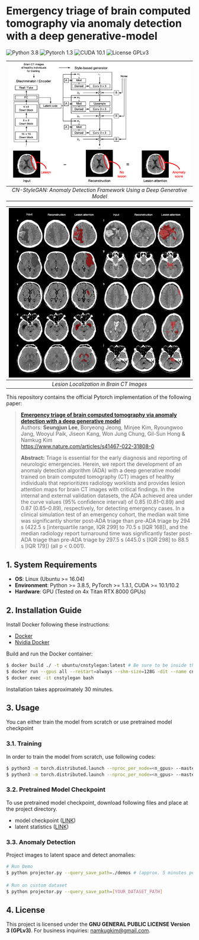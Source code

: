 # Emergency triage of brain computed tomography via anomaly detection with a deep generative-model
![Python 3.8](https://img.shields.io/badge/python-3.8-green.svg?style=plastic)
![Pytorch 1.3](https://img.shields.io/badge/pytorch-1.3-green.svg?style=plastic)
![CUDA 10.1](https://img.shields.io/badge/cuda-10.1-green.svg?style=plastic)
![License GPLv3](https://img.shields.io/badge/license-GPLv3-green.svg?style=plastic)

| ![Model Architecture](./model-architecture.png) | 
|:--:| 
| *CN-StyleGAN: Anomaly Detection Framework Using a Deep Generative Model* |

| ![Inference Example](./inference.png) | 
|:--:| 
| *Lesion Localization in Brain CT Images* |

This repository contains the official Pytorch implementation of the following paper:

> **[Emergency triage of brain computed tomography via anomaly detection with a deep generative model](https://www.nature.com/articles/s41467-022-31808-0)**<br>
> Authors: **Seungjun Lee**, Boryeong Jeong, Minjee Kim, Ryoungwoo Jang, Wooyul Paik, Jiseon Kang, Won Jung Chung, Gil-Sun Hong & Namkug Kim<br>
> https://www.nature.com/articles/s41467-022-31808-0
> 
> **Abstract:** Triage is essential for the early diagnosis and reporting of neurologic emergencies. Herein, we report the development of an anomaly detection algorithm (ADA) with a deep generative model trained on brain computed tomography (CT) images of healthy individuals that reprioritizes radiology worklists and provides lesion attention maps for brain CT images with critical findings. In the internal and external validation datasets, the ADA achieved area under the curve values (95% confidence interval) of 0.85 (0.81–0.89) and 0.87 (0.85–0.89), respectively, for detecting emergency cases. In a clinical simulation test of an emergency cohort, the median wait time was significantly shorter post-ADA triage than pre-ADA triage by 294 s (422.5 s [interquartile range, IQR 299] to 70.5 s [IQR 168]), and the median radiology report turnaround time was significantly faster post-ADA triage than pre-ADA triage by 297.5 s (445.0 s [IQR 298] to 88.5 s [IQR 179]) (all p < 0.001).

## 1. System Requirements
- **OS**: Linux (Ubuntu >= 16.04)
- **Environment**: Python >= 3.8.5, PyTorch >= 1.3.1, CUDA >= 10.1/10.2
- **Hardware**: GPU (Tested on 4x Titan RTX 8000 GPUs) 

## 2. Installation Guide
Install Docker following these instructions:

* [Docker](https://docs.docker.com/engine/install/ubuntu/)
* [Nvidia Docker](https://docs.nvidia.com/datacenter/cloud-native/container-toolkit/install-guide.html)

Build and run the Docker container:

```bash
$ docker build ./ -t ubuntu/cnstylegan:latest # Be sure to be inside the project directory
$ docker run --gpus all --restart=always --shm-size=128G -dit --name cnstylegan -v /mnt:/mnt -p 8888:8888 ubuntu/cnstylegan
$ docker exec -it cnstylegan bash
```
Installation takes approximately 30 minutes.

## 3. Usage
You can either train the model from scratch or use pretrained model checkpoint

### 3.1. Training
In order to train the model from scratch, use following codes:

```bash
$ python3 -m torch.distributed.launch --nproc_per_node=<n_gpus> --master_port=8888 train.py --data_path=[TRAINING DATASET]
$ python3 -m torch.distributed.launch --nproc_per_node=<n_gpus> --master_port=8888 train_encoder.py --data_path=[TRAINING DATASET]`
```

### 3.2. Pretrained Model Checkpoint
To use pretrained model checkpoint, download following files and place at the project directory.
- model checkpoint ([LINK](https://drive.google.com/file/d/1QpzO2f4a8lPgsRpbOMLzkNydf_N3sWnC/view?usp=sharing))
- latent statistics ([LINK](https://drive.google.com/file/d/1MgkCn2ZmciPjfwhN-qQPAIC2p0JS-ULy/view?usp=sharing))

### 3.3. Anomaly Detection
Project images to latent space and detect anomalies:

```bash
# Run Demo
$ python projector.py --query_save_path=./demos # (approx. 5 minutes per CT scan)

# Run on custom dataset
$ python projector.py --query_save_path=[YOUR_DATASET_PATH]
```



## 4. License
This project is licensed under the **GNU GENERAL PUBLIC LICENSE Version 3 (GPLv3)**.
For business inquiries: namkugkim@gmail.com.